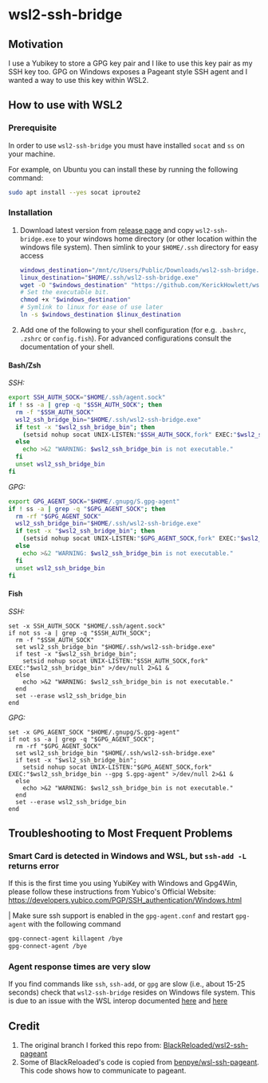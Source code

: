 # wsl2-ssh-bridge

## Motivation

I use a Yubikey to store a GPG key pair and I like to use this key pair as my
SSH key too. GPG on Windows exposes a Pageant style SSH agent and I wanted a way
to use this key within WSL2.

## How to use with WSL2

### Prerequisite

In order to use `wsl2-ssh-bridge` you must have installed `socat` and `ss` on
your machine.

For example, on Ubuntu you can install these by running the following command:

```bash
sudo apt install --yes socat iproute2
```

### Installation

1. Download latest version from
[release page](https://github.com/KerickHowlett/wsl2-ssh-bridge/releases/latest)
and copy `wsl2-ssh-bridge.exe` to your windows home directory (or other location
within the windows file system). Then simlink to your `$HOME/.ssh` directory for
easy access

    ```bash
    windows_destination="/mnt/c/Users/Public/Downloads/wsl2-ssh-bridge.exe"
    linux_destination="$HOME/.ssh/wsl2-ssh-bridge.exe"
    wget -O "$windows_destination" "https://github.com/KerickHowlett/wsl2-ssh-bridge/releases/latest/download/wsl2-ssh-bridge.exe"
    # Set the executable bit.
    chmod +x "$windows_destination"
    # Symlink to linux for ease of use later
    ln -s $windows_destination $linux_destination
    ```

2. Add one of the following to your shell configuration (for e.g. `.bashrc`,
`.zshrc` or `config.fish`). For advanced configurations consult the
documentation of your shell.

#### Bash/Zsh

*SSH:*

```bash
export SSH_AUTH_SOCK="$HOME/.ssh/agent.sock"
if ! ss -a | grep -q "$SSH_AUTH_SOCK"; then
  rm -f "$SSH_AUTH_SOCK"
  wsl2_ssh_bridge_bin="$HOME/.ssh/wsl2-ssh-bridge.exe"
  if test -x "$wsl2_ssh_bridge_bin"; then
    (setsid nohup socat UNIX-LISTEN:"$SSH_AUTH_SOCK,fork" EXEC:"$wsl2_ssh_bridge_bin" >/dev/null 2>&1 &)
  else
    echo >&2 "WARNING: $wsl2_ssh_bridge_bin is not executable."
  fi
  unset wsl2_ssh_bridge_bin
fi
```

*GPG:*

```bash
export GPG_AGENT_SOCK="$HOME/.gnupg/S.gpg-agent"
if ! ss -a | grep -q "$GPG_AGENT_SOCK"; then
  rm -rf "$GPG_AGENT_SOCK"
  wsl2_ssh_bridge_bin="$HOME/.ssh/wsl2-ssh-bridge.exe"
  if test -x "$wsl2_ssh_bridge_bin"; then
    (setsid nohup socat UNIX-LISTEN:"$GPG_AGENT_SOCK,fork" EXEC:"$wsl2_ssh_bridge_bin --gpg S.gpg-agent" >/dev/null 2>&1 &)
  else
    echo >&2 "WARNING: $wsl2_ssh_bridge_bin is not executable."
  fi
  unset wsl2_ssh_bridge_bin
fi
```

#### Fish

*SSH:*

```fish
set -x SSH_AUTH_SOCK "$HOME/.ssh/agent.sock"
if not ss -a | grep -q "$SSH_AUTH_SOCK";
  rm -f "$SSH_AUTH_SOCK"
  set wsl2_ssh_bridge_bin "$HOME/.ssh/wsl2-ssh-bridge.exe"
  if test -x "$wsl2_ssh_bridge_bin";
    setsid nohup socat UNIX-LISTEN:"$SSH_AUTH_SOCK,fork" EXEC:"$wsl2_ssh_bridge_bin" >/dev/null 2>&1 &
  else
    echo >&2 "WARNING: $wsl2_ssh_bridge_bin is not executable."
  end
  set --erase wsl2_ssh_bridge_bin
end
```

*GPG:*

```fish
set -x GPG_AGENT_SOCK "$HOME/.gnupg/S.gpg-agent"
if not ss -a | grep -q "$GPG_AGENT_SOCK";
  rm -rf "$GPG_AGENT_SOCK"
  set wsl2_ssh_bridge_bin "$HOME/.ssh/wsl2-ssh-bridge.exe"
  if test -x "$wsl2_ssh_bridge_bin";
    setsid nohup socat UNIX-LISTEN:"$GPG_AGENT_SOCK,fork" EXEC:"$wsl2_ssh_bridge_bin --gpg S.gpg-agent" >/dev/null 2>&1 &
  else
    echo >&2 "WARNING: $wsl2_ssh_bridge_bin is not executable."
  end
  set --erase wsl2_ssh_bridge_bin
end
```

## Troubleshooting to Most Frequent Problems

### Smart Card is detected in Windows and WSL, but `ssh-add -L` returns error

If this is the first time you using YubiKey with Windows and Gpg4Win, please
follow these instructions from Yubico's Official Website:
<https://developers.yubico.com/PGP/SSH_authentication/Windows.html>

| Make sure ssh support is enabled in the `gpg-agent.conf` and restart
`gpg-agent` with the following command

```bash
gpg-connect-agent killagent /bye
gpg-connect-agent /bye
```

### Agent response times are very slow

If you find commands like `ssh`, `ssh-add`, or `gpg` are slow (i.e., about
15-25 seconds) check that `wsl2-ssh-bridge` resides on Windows file system.
This is due to an issue with the WSL interop documented
[here](https://github.com/BlackReloaded/wsl2-ssh-bridge/issues/24)
and [here](https://github.com/microsoft/WSL/issues/7591)

## Credit

1. The original branch I forked this repo from:
[BlackReloaded/wsl2-ssh-pageant](https://github.com/BlackReloaded/wsl2-ssh-pageant)
2. Some of BlackReloaded's code is copied from
[benpye/wsl-ssh-pageant](https://github.com/benpye/wsl-ssh-pageant).
This code shows how to communicate to pageant.
